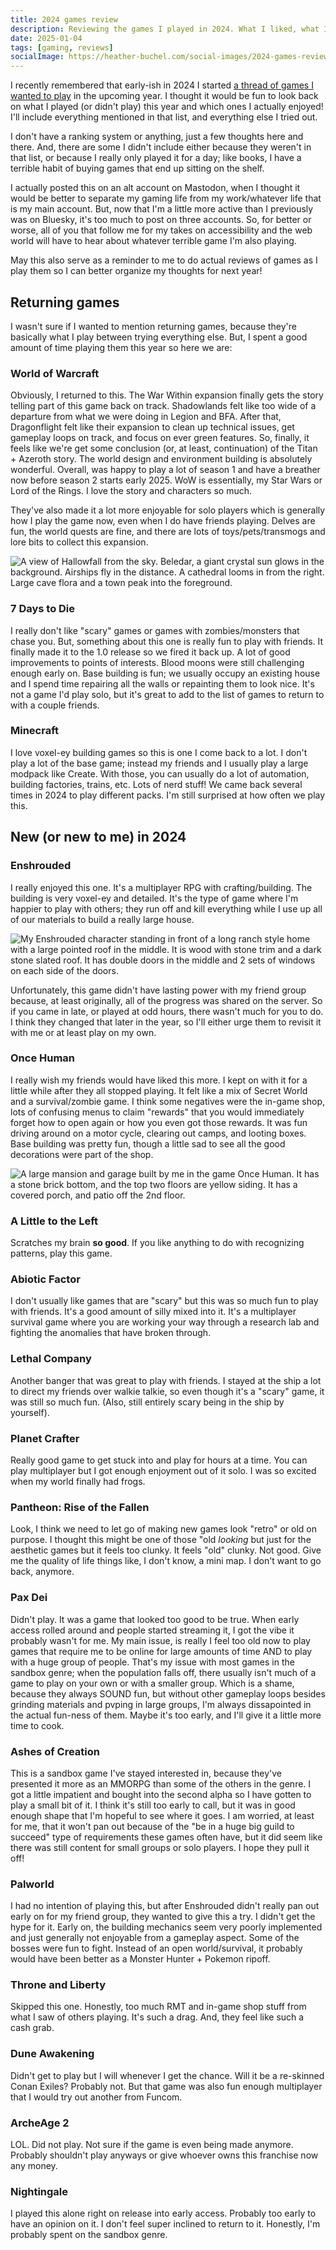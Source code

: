 ```yaml
---
title: 2024 games review
description: Reviewing the games I played in 2024. What I liked, what I didn't like. The good and the bad.
date: 2025-01-04
tags: [gaming, reviews]
socialImage: https://heather-buchel.com/social-images/2024-games-review.png
---
```


I recently remembered that early-ish in 2024 I started [a thread of games I wanted to play](https://mstdn.games/@hebby/111739040901593020) in the upcoming year. I thought it would be fun to look back on what I played (or didn't play) this year and which ones I actually enjoyed! I'll include everything mentioned in that list, and everything else I tried out.

I don't have a ranking system or anything, just a few thoughts here and there. And, there are some I didn't include either because they weren't in that list, or because I really only played it for a day; like books, I have a terrible habit of buying games that end up sitting on the shelf.

<aside class="aside">
I actually posted this on an alt account on Mastodon, when I thought it would be better to separate my gaming life from my work/whatever life that is my main account. But, now that I'm a little more active than I previously was on Bluesky, it's too much to post on three accounts. So, for better or worse, all of you that follow me for my takes on accessibility and the web world will have to hear about whatever terrible game I'm also playing.
</aside>

May this also serve as a reminder to me to do actual reviews of games as I play them so I can better organize my thoughts for next year!

## Returning games

I wasn't sure if I wanted to mention returning games, because they're basically what I play between trying everything else. But, I spent a good amount of time playing them this year so here we are:

### World of Warcraft

Obviously, I returned to this. The War Within expansion finally gets the story telling part of this game back on track. Shadowlands felt like too wide of a departure from what we were doing in Legion and BFA. After that, Dragonflight felt like their expansion to clean up technical issues, get gameplay loops on track, and focus on ever green features. So, finally, it feels like we're get some conclusion (or, at least, continuation) of the Titan + Azeroth story. The world design and environment building is absolutely wonderful. Overall, was happy to play a lot of season 1 and have a breather now before season 2 starts early 2025. WoW is essentially, my Star Wars or Lord of the Rings. I love the story and characters so much.

They've also made it a lot more enjoyable for solo players which is generally how I play the game now, even when I do have friends playing. Delves are fun, the world quests are fine, and there are lots of toys/pets/transmogs and lore bits to collect this expansion.

<img src="/img/beledar.png" alt="A view of Hallowfall from the sky. Beledar, a giant crystal sun glows in the background. Airships fly in the distance. A cathedral looms in from the right. Large cave flora and a town peak into the foreground." />


### 7 Days to Die

I really don't like "scary" games or games with zombies/monsters that chase you. But, something about this one is really fun to play with friends. It finally made it to the 1.0 release so we fired it back up. A lot of good improvements to points of interests. Blood moons were still challenging enough early on. Base building is fun; we usually occupy an existing house and I spend time repairing all the walls or repainting them to look nice. It's not a game I'd play solo, but it's great to add to the list of games to return to with a couple friends.

### Minecraft

I love voxel-ey building games so this is one I come back to a lot. I don't play a lot of the base game; instead my friends and I usually play a large modpack like Create. With those, you can usually do a lot of automation, building factories, trains, etc. Lots of nerd stuff! We came back several times in 2024 to play different packs. I'm still surprised at how often we play this.

## New (or new to me) in 2024

### Enshrouded

I really enjoyed this one. It's a multiplayer RPG with crafting/building. The building is very voxel-ey and detailed. It's the type of game where I'm happier to play with others; they run off and kill everything while I use up all of our materials to build a really large house.

<img src="/img/enshrouded-home.png" alt="My Enshrouded character standing in front of a long ranch style home with a large pointed roof in the middle. It is wood with stone trim and a dark stone slated roof. It has double doors in the middle and 2 sets of windows on each side of the doors." />

Unfortunately, this game didn't have lasting power with my friend group because, at least originally, all of the progress was shared on the server. So if you came in late, or played at odd hours, there wasn't much for you to do. I think they changed that later in the year, so I'll either urge them to revisit it with me or at least play on my own.

### Once Human

I really wish my friends would have liked this more. I kept on with it for a little while after they all stopped playing. It felt like a mix of Secret World and a survival/zombie game. I think some negatives were the in-game shop, lots of confusing menus to claim "rewards" that you would immediately forget how to open again or how you even got those rewards. It was fun driving around on a motor cycle, clearing out camps, and looting boxes. Base building was pretty fun, though a little sad to see all the good decorations were part of the shop.

<img src="/img/once-human.png" alt="A large mansion and garage built by me in the game Once Human. It has a stone brick bottom, and the top two floors are yellow siding. It has a covered porch, and patio off the 2nd floor." />

### A Little to the Left

Scratches my brain **so good**. If you like anything to do with recognizing patterns, play this game.

### Abiotic Factor

I don't usually like games that are "scary" but this was so much fun to play with friends. It's a good amount of silly mixed into it. It's a multiplayer survival game where you are working your way through a research lab and fighting the anomalies that have broken through.

### Lethal Company

Another banger that was great to play with friends. I stayed at the ship a lot to direct my friends over walkie talkie, so even though it's a "scary" game, it was still so much fun. (Also, still entirely scary being in the ship by yourself).

### Planet Crafter

Really good game to get stuck into and play for hours at a time. You can play multiplayer but I got enough enjoyment out of it solo. I was so excited when my world finally had frogs.

### Pantheon: Rise of the Fallen

Look, I think we need to let go of making new games look "retro" or old on purpose. I thought this might be one of those "old _looking_ but just for the aesthetic games but it feels too clunky. It feels "old" clunky. Not good. Give me the quality of life things like, I don't know, a mini map. I don't want to go back, anymore.

### Pax Dei

Didn't play. It was a game that looked too good to be true. When early access rolled around and people started streaming it, I got the vibe it probably wasn't for me. My main issue, is really I feel too old now to play games that require me to be online for large amounts of time AND to play with a huge group of people. That's my issue with most games in the sandbox genre; when the population falls off, there usually isn't much of a game to play on your own or with a smaller group. Which is a shame, because they always SOUND fun, but without other gameplay loops besides grinding materials and pvping in large groups, I'm always dissapointed in the actual fun-ness of them. Maybe it's too early, and I'll give it a little more time to cook.

### Ashes of Creation

This is a sandbox game I've stayed interested in, because they've presented it more as an MMORPG than some of the others in the genre. I got a little impatient and bought into the second alpha so I have gotten to play a small bit of it. I think it's still too early to call, but it was in good enough shape that I'm hopeful to see where it goes. I am worried, at least for me, that it won't pan out because of the "be in a huge big guild to succeed" type of requirements these games often have, but it did seem like there was still content for small groups or solo players. I hope they pull it off!

### Palworld

I had no intention of playing this, but after Enshrouded didn't really pan out early on for my friend group, they wanted to give this a try. I didn't get the hype for it. Early on, the building mechanics seem very poorly implemented and just generally not enjoyable from a gameplay aspect. Some of the bosses were fun to fight. Instead of an open world/survival, it probably would have been better as a Monster Hunter + Pokemon ripoff. 

### Throne and Liberty

Skipped this one. Honestly, too much RMT and in-game shop stuff from what I saw of others playing. It's such a drag. And, they feel like such a cash grab.

### Dune Awakening

Didn't get to play but I will whenever I get the chance. Will it be a re-skinned Conan Exiles? Probably not. But that game was also fun enough multiplayer that I would try out another from Funcom.

### ArcheAge 2

LOL. Did not play. Not sure if the game is even being made anymore. Probably shouldn't play anyways or give whoever owns this franchise now any money.

### Nightingale

I played this alone right on release into early access. Probably too early to have an opinion on it. I don't feel super inclined to return to it. Honestly, I'm probably spent on the sandbox genre.
